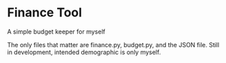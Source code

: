 # Finance Tool
 A simple budget keeper for myself 


The only files that matter are finance.py, budget.py, and the JSON file.  Still in development, intended demographic is only myself.
